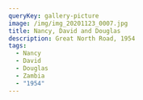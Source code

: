 ```yaml
---
queryKey: gallery-picture
image: /img/img_20201123_0007.jpg
title: Nancy, David and Douglas
description: Great North Road, 1954
tags:
  - Nancy
  - David
  - Douglas
  - Zambia
  - "1954"
---
```

